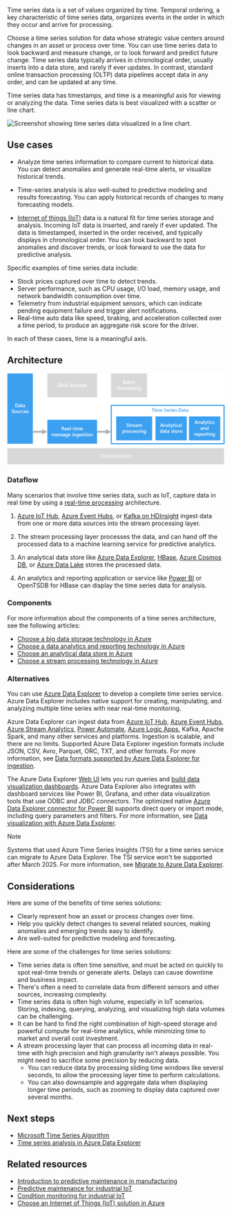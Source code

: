 <!-- cSpell:ignore downsample TSDB -->
Time series data is a set of values organized by time. Temporal ordering, a key characteristic of time series data, organizes events in the order in which they occur and arrive for processing.

Choose a time series solution for data whose strategic value centers around changes in an asset or process over time. You can use time series data to look backward and measure change, or to look forward and predict future change.
Time series data typically arrives in chronological order, usually inserts into a data store, and rarely if ever updates. In contrast, standard online transaction processing (OLTP) data pipelines accept data in any order, and can be updated at any time.

Time series data has timestamps, and time is a meaningful axis for viewing or analyzing the data. Time series data is best visualized with a scatter or line chart.

![Screenshot showing time series data visualized in a line chart.](./images/time-series-chart.png)

## Use cases

- Analyze time series information to compare current to historical data. You can detect anomalies and generate real-time alerts, or visualize historical trends.

- Time-series analysis is also well-suited to predictive modeling and results forecasting. You can apply historical records of changes to many forecasting models.

- [Internet of things (IoT)](../big-data/index.yml#internet-of-things-iot) data is a natural fit for time series storage and analysis. Incoming IoT data is inserted, and rarely if ever updated. The data is timestamped, inserted in the order received, and typically displays in chronological order. You can look backward to spot anomalies and discover trends, or look forward to use the data for predictive analysis.

Specific examples of time series data include:

- Stock prices captured over time to detect trends.
- Server performance, such as CPU usage, I/O load, memory usage, and network bandwidth consumption over time.
- Telemetry from industrial equipment sensors, which can indicate pending equipment failure and trigger alert notifications.
- Real-time auto data like speed, braking, and acceleration collected over a time period, to produce an aggregate risk score for the driver.

In each of these cases, time is a meaningful axis.

## Architecture

![Screenshot showing typical time series data flow.](./images/time-series-insights.png)

### Dataflow

Many scenarios that involve time series data, such as IoT, capture data in real time by using a [real-time processing](../big-data/real-time-processing.yml) architecture.

1. [Azure IoT Hub](/azure/iot-hub), [Azure Event Hubs](/azure/event-hubs), or [Kafka on HDInsight](/azure/hdinsight/kafka/apache-kafka-introduction) ingest data from one or more data sources into the stream processing layer.

1. The stream processing layer processes the data, and can hand off the processed data to a machine learning service for predictive analytics.

1. An analytical data store like [Azure Data Explorer](https://azure.microsoft.com/services/data-explorer), [HBase](/azure/hdinsight/hbase/apache-hbase-overview), [Azure Cosmos DB](/azure/cosmos-db), or [Azure Data Lake](https://azure.microsoft.com/services/storage/data-lake-storage) stores the processed data.

1. An analytics and reporting application or service like [Power BI](https://powerbi.microsoft.com) or OpenTSDB for HBase can display the time series data for analysis.

### Components

For more information about the components of a time series architecture, see the following articles:

- [Choose a big data storage technology in Azure](../technology-choices/data-storage.md)
- [Choose a data analytics and reporting technology in Azure](../technology-choices/analysis-visualizations-reporting.md)
- [Choose an analytical data store in Azure](../technology-choices/analytical-data-stores.md)
- [Choose a stream processing technology in Azure](../technology-choices/stream-processing.md)

### Alternatives

You can use [Azure Data Explorer](/azure/data-explorer/time-series-analysis) to develop a complete time series service. Azure Data Explorer includes native support for creating, manipulating, and analyzing multiple time series with near real-time monitoring.

Azure Data Explorer can ingest data from [Azure IoT Hub](https://azure.microsoft.com/services/iot-hub), [Azure Event Hubs](https://azure.microsoft.com/services/event-hubs), [Azure Stream Analytics](https://azure.microsoft.com/services/stream-analytics), [Power Automate](https://powerautomate.microsoft.com), [Azure Logic Apps](https://azure.microsoft.com/services/logic-apps), Kafka, Apache Spark, and many other services and platforms. Ingestion is scalable, and there are no limits. Supported Azure Data Explorer ingestion formats include JSON, CSV, Avro, Parquet, ORC, TXT, and other formats. For more information, see [Data formats supported by Azure Data Explorer for ingestion](/azure/data-explorer/ingestion-supported-formats).

The Azure Data Explorer [Web UI](/azure/data-explorer/web-query-data) lets you run queries and [build data visualization dashboards](/azure/data-explorer/azure-data-explorer-dashboards). Azure Data Explorer also integrates with dashboard services like Power BI, Grafana, and other data visualization tools that use ODBC and JDBC connectors. The optimized native [Azure Data Explorer connector for Power BI](/azure/data-explorer/power-bi-connector) supports direct query or import mode, including query parameters and filters. For more information, see [Data visualization with Azure Data Explorer](/azure/data-explorer/viz-overview).

> [!NOTE]
> Systems that used Azure Time Series Insights (TSI) for a time series service can migrate to Azure Data Explorer. The TSI service won't be supported after March 2025. For more information, see [Migrate to Azure Data Explorer](/azure/time-series-insights/migration-to-adx).

## Considerations

Here are some of the benefits of time series solutions:

- Clearly represent how an asset or process changes over time.
- Help you quickly detect changes to several related sources, making anomalies and emerging trends easy to identify.
- Are well-suited for predictive modeling and forecasting.

Here are some of the challenges for time series solutions:

- Time series data is often time sensitive, and must be acted on quickly to spot real-time trends or generate alerts. Delays can cause downtime and business impact.
- There's often a need to correlate data from different sensors and other sources, increasing complexity.
- Time series data is often high volume, especially in IoT scenarios. Storing, indexing, querying, analyzing, and visualizing high data volumes can be challenging.
- It can be hard to find the right combination of high-speed storage and powerful compute for real-time analytics, while minimizing time to market and overall cost investment.
- A stream processing layer that can process all incoming data in real-time with high precision and high granularity isn't always possible. You might need to sacrifice some precision by reducing data.
  - You can reduce data by processing sliding time windows like several seconds, to allow the processing layer time to perform calculations.
  - You can also downsample and aggregate data when displaying longer time periods, such as zooming to display data captured over several months.

## Next steps

- [Microsoft Time Series Algorithm](/analysis-services/data-mining/microsoft-time-series-algorithm)
- [Time series analysis in Azure Data Explorer](/azure/data-explorer/time-series-analysis)

## Related resources

- [Introduction to predictive maintenance in manufacturing](../../industries/manufacturing/predictive-maintenance-overview.yml)
- [Predictive maintenance for industrial IoT](../../solution-ideas/articles/iot-predictive-maintenance.yml)
- [Condition monitoring for industrial IoT](../../solution-ideas/articles/condition-monitoring.yml)
- [Choose an Internet of Things (IoT) solution in Azure](../../example-scenario/iot/iot-central-iot-hub-cheat-sheet.yml)

